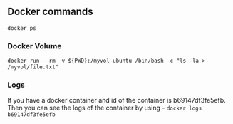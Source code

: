 ## Docker commands


  `docker ps`
  
  
### Docker Volume

  `docker run --rm -v ${PWD}:/myvol ubuntu /bin/bash -c "ls -la > /myvol/file.txt"`
  
  
### Logs

  If you have a docker container and id of the container is b69147df3fe5efb. Then you can see the logs of the container by using -
  `docker logs b69147df3fe5efb` 
